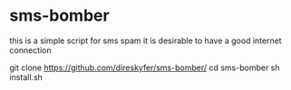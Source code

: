 # sms-bomber
this is a simple script for sms spam
it is desirable to have a good internet connection

git clone https://github.com/direskyfer/sms-bomber/
cd sms-bomber
sh install.sh
